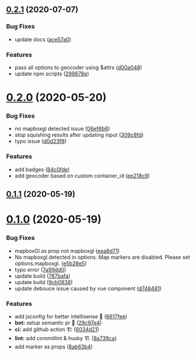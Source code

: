 ## [0.2.1](https://github.com/geospoc/v-mapbox-geocoder/compare/v0.2.0...v0.2.1) (2020-07-07)


### Bug Fixes

* update docs ([ace57a0](https://github.com/geospoc/v-mapbox-geocoder/commit/ace57a0d582288e826cee6c9cc9867ddb8b27b51))


### Features

* pass all options to geocoder using $attrs ([d00a048](https://github.com/geospoc/v-mapbox-geocoder/commit/d00a04863e9e6f9f9863643a37a7ddaa795b6c46))
* update npm scripts ([299678e](https://github.com/geospoc/v-mapbox-geocoder/commit/299678ed51a55f082ec2f796921e9da429952ae6))



<a name="0.2.0"></a>
# [0.2.0](https://github.com/geospoc/v-mapbox-geocoder/compare/v0.1.1...v0.2.0) (2020-05-20)


### Bug Fixes

* no mapboxgl detected issue ([06ef6b6](https://github.com/geospoc/v-mapbox-geocoder/commit/06ef6b6))
* stop squishing results after updating input ([309c8fd](https://github.com/geospoc/v-mapbox-geocoder/commit/309c8fd))
* typo issue ([d0d23f8](https://github.com/geospoc/v-mapbox-geocoder/commit/d0d23f8))


### Features

* add badges ([84c0fde](https://github.com/geospoc/v-mapbox-geocoder/commit/84c0fde))
* add geocoder based on custom container_id ([ee218c9](https://github.com/geospoc/v-mapbox-geocoder/commit/ee218c9))



<a name="0.1.1"></a>
## [0.1.1](https://github.com/geospoc/v-mapbox-geocoder/compare/0.2.0...0.1.1) (2020-05-19)



<a name="0.1.0"></a>
# [0.1.0](https://github.com/geospoc/v-mapbox-geocoder/compare/0.2.0...0.1.0) (2020-05-19)


### Bug Fixes

* mapboxGl as prop not mapboxgl ([eea8d71](https://github.com/geospoc/v-mapbox-geocoder/commit/eea8d71))
* No mapboxgl detected in options. Map markers are disabled. Please set options.mapboxgl. ([e5b28e5](https://github.com/geospoc/v-mapbox-geocoder/commit/e5b28e5))
* typo error ([7a99dd0](https://github.com/geospoc/v-mapbox-geocoder/commit/7a99dd0))
* update build ([787bafa](https://github.com/geospoc/v-mapbox-geocoder/commit/787bafa))
* update build ([9cb0838](https://github.com/geospoc/v-mapbox-geocoder/commit/9cb0838))
* update debouce issue caused by vue component ([d748481](https://github.com/geospoc/v-mapbox-geocoder/commit/d748481))


### Features

* add jsconfig for better intellisense 🔌 ([6617fee](https://github.com/geospoc/v-mapbox-geocoder/commit/6617fee))
* **bot:** setup semantic pr 🤖 ([29c97e4](https://github.com/geospoc/v-mapbox-geocoder/commit/29c97e4))
* **ci:** add github action 🏗 ([6034d21](https://github.com/geospoc/v-mapbox-geocoder/commit/6034d21))
* **lint:** add commitlint & husky 🏗 ([8a739ca](https://github.com/geospoc/v-mapbox-geocoder/commit/8a739ca))
* add marker as props ([8ab63b4](https://github.com/geospoc/v-mapbox-geocoder/commit/8ab63b4))



